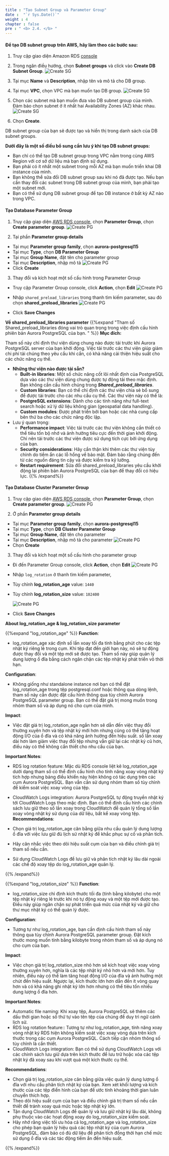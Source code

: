 ```yaml
---
title : "Tạo Subnet Group và Parameter Group"
date :  "`r Sys.Date()`" 
weight : 4
chapter : false
pre : " <b> 2.4. </b> "
---
```



#### Để tạo DB subnet group trên AWS, hãy làm theo các bước sau:

1. Truy cập giao diện Amazon RDS [console](https://console.aws.amazon.com/rds/)
2. Trong ngăn điều hướng, chọn **Subnet groups** và click vào **Create DB Subnet Group**.
    ![Create SG](/images/1/1.1/1.1.png)

3. Tại mục **Name** và **Description**, nhập tên và mô tả cho DB group.
4. Tại mục **VPC**, chọn VPC mà bạn muốn tạo DB group.
    ![Create SG](/images/1/1.1/1.2.png)

5. Chọn các subnet mà bạn muốn đưa vào DB subnet group của mình. Đảm bảo chọn subnet ở ít nhất hai Availability Zones (AZ) khác nhau.
    ![Create SG](/images/1/1.1/1.3.png)

6. Chọn **Create**.

DB subnet group của bạn sẽ được tạo và hiển thị trong danh sách của DB subnet groups.

**Dưới đây là một số điều bổ sung cần lưu ý khi tạo DB subnet groups:**
- Bạn chỉ có thể tạo DB subnet group trong VPC nằm trong cùng AWS Region với cơ sở dữ liệu mà bạn định sử dụng.
- Bạn phải có ít nhất một subnet trong mỗi AZ mà bạn muốn triển khai DB instance của mình.
- Bạn không thể sửa đổi DB subnet group sau khi nó đã được tạo. Nếu bạn cần thay đổi các subnet trong DB subnet group của mình, bạn phải tạo một subnet mới.
- Bạn có thể sử dụng DB subnet group để tạo DB instance ở bất kỳ AZ nào trong VPC.




#### Tạo Database Parameter Group 
1. Truy cập giap diện [AWS RDS console](https://us-east-1.console.aws.amazon.com/rds/home?region=us-east-1), chọn **Parameter Group**, chọn **Create parameter group**.
    ![Create PG](/images/1/1.1/00.png)

2. Tại phần **Parameter group details** 
- Tại mục **Parameter group family**, chọn **aurora-postgresql15**
- Tại mục **Type**, chọn **DB Parameter Group**
- Tại mục **Group Name**, đặt tên cho parameter group
- Tại mục **Description**, nhập mô tả
    ![Create PG](/images/1/1.1/0.3.png)
- Click **Create**

3. Thay đổi và kích hoạt một số cấu hình trong Parameter Group 
- Truy cập Parameter Group console, click **Action**, chọn **Edit**
    ![Create PG](/images/1/1.1/000.png)

- Nhập ``shared_preload_libraries`` trong thanh tìm  kiếm parameter, sau đó chọn **shared_preload_libraries**
    ![Create PG](/images/1/1.1/0.4.png)
- Click **Save Changes**

**Về shared_preload_libraries parameter**
{{%expand "Tham số Shared_preload_libraries đóng vai trò quan trọng trong việc định cấu hình phiên bản Aurora PostgreSQL của bạn. " %}}
**Mục đích:**

Tham số này chỉ định thư viện dùng chung nào được tải trước khi Aurora PostgreSQL server của bạn khởi động. Việc tải trước các thư viện giúp giảm chi phí tải chúng theo yêu cầu khi cần, có khả năng cải thiện hiệu suất cho các chức năng cụ thể.

- **Những thư viện nào được tải sẵn?**
    - **Built-in libraries**: Một số chức năng cốt lõi nhất định của PostgreSQL dựa vào các thư viện dùng chung được tự động tải theo mặc định. Bạn không cần cấu hình chúng trong ***Shared_preload_libraries***.
    - **Custom libraries**: Bạn có thể chỉ định các thư viện chia sẻ bổ sung để được tải trước cho các nhu cầu cụ thể. Các thư viện này có thể là:
    - **PostgreSQL extensions**: Dành cho các tính năng như full-text search hoặc xử lý dữ liệu không gian (geospatial data handling).
    - **Custom modules**: Được phát triển bởi bạn hoặc các nhà cung cấp bên thứ ba cho các chức năng độc lập.
- Lưu ý quan trọng:
    - **Performance impact**: Việc tải trước các thư viện không cần thiết có thể tiêu tốn bộ nhớ và ảnh hưởng tiêu cực đến thời gian khởi động. Chỉ nên tải trước các thư viện được sử dụng tích cực bởi ứng dụng của bạn.
    - **Security considerations**: Hãy cẩn thận khi thêm các thư viện tùy chỉnh do tiềm ẩn các lỗ hổng về bảo mật. Đảm bảo rằng chúng đến từ các nguồn đáng tin cậy và được kiểm tra kỹ lưỡng.
    - **Restart requirement**: Sửa đổi shared_preload_libraries yêu cầu khởi động lại phiên bản Aurora PostgreSQL của bạn để thay đổi có hiệu lực.
{{% /expand%}}


#### Tạo Database Cluster Parameter Group 
1. Truy cập giao diện [AWS RDS console](https://us-east-1.console.aws.amazon.com/rds/home?region=us-east-1), chọn **Parameter Group**, chọn **Create parameter group**.
    ![Create PG](/images/1/1.1/00.png)

2. Ở phần **Parameter group details**
- Tại mục **Parameter group family**, chọn **aurora-postgresql15**
- Tại mục **Type**, chọn **DB Cluster Parameter Group**
- Tại mục **Group Name**, đặt tên cho parameter
- Tại mục **Description**, nhập mô tả cho parameter
    ![Create PG](/images/1/1.1/0.png)
- Chọn **Create**
3. Thay đổi và kích hoạt một số cấu hình cho parameter group
- Đi đến Parameter Group console, click **Action**, chọn **Edit**
    ![Create PG](/images/1/1.1/0001.png)

- Nhập ``log_rotation`` ở thanh tìm kiếm parameter, 
- Tùy chỉnh **log_rotation_age** value: ``1440``
- Tùy chỉnh **log_rotation_size** value: ``102400``

    ![Create PG](/images/1/1.1/0.2.png)
- Click **Save Changes**

**About log_rotation_age & log_rotation_size parameter**

{{%expand "log_rotation_age" %}}
**Function**:

- log_rotation_age xác định số lần xoay tối đa tính bằng phút cho các tệp nhật ký riêng lẻ trong cụm. Khi tệp đạt đến giới hạn này, nó sẽ tự động được thay đổi và một tệp mới sẽ được tạo. Tham số này giúp quản lý dung lượng ổ đĩa bằng cách ngăn chặn các tệp nhật ký phát triển vô thời hạn.

**Configuration**:

- Không giống như standalone instance nơi bạn có thể đặt log_rotation_age trong tệp postgresql.conf hoặc thông qua dòng lệnh, tham số này cần được đặt cấu hình thông qua tùy chỉnh Aurora PostgreSQL parameter group. Bạn có thể đặt giá trị mong muốn trong nhóm tham số và áp dụng nó cho cụm của mình.

**Impact**:

- Việc đặt giá trị log_rotation_age ngắn hơn sẽ dẫn đến việc thay đổi thường xuyên hơn và tệp nhật ký mới hơn nhưng cũng có thể tăng hoạt động I/O của ổ đĩa và có khả năng ảnh hưởng đến hiệu suất. số lần xoay dài hơn làm giảm việc thay đổi tệp nhưng vẫn giữ lại các nhật ký cũ hơn, điều này có thể không cần thiết cho nhu cầu của bạn.

**Important Notes**:

- RDS log rotation feature: Mặc dù RDS console liệt kê log_rotation_age dưới dạng tham số có thể định cấu hình cho tính năng xoay vòng nhật ký tích hợp nhưng bảng điều khiển này hiện không có tác dụng trên các cụm Aurora PostgreSQL. Bạn vẫn cần sử dụng nhóm tham số tùy chỉnh để kiểm soát việc xoay vòng của tệp.
- CloudWatch Logs integration: Aurora PostgreSQL tự động truyền nhật ký tới CloudWatch Logs theo mặc định. Bạn có thể định cấu hình các chính sách lưu giữ theo số lần xoay trong CloudWatch để quản lý tổng số lần xoay vòng nhật ký sử dụng của dữ liệu, bất kể xoay vòng tệp.
**Recommendations**:

- Chọn giá trị log_rotation_age cân bằng giữa nhu cầu quản lý dung lượng ổ đĩa với việc lưu giữ đủ lịch sử nhật ký để khắc phục sự cố và phân tích.
- Hãy cân nhắc việc theo dõi hiệu suất cụm của bạn và điều chỉnh giá trị tham số nếu cần.
- Sử dụng CloudWatch Logs để lưu giữ và phân tích nhật ký lâu dài ngoài các chế độ xoay tệp do log_rotation_age quản lý.

{{% /expand%}}

{{%expand "log_rotation_size" %}}
**Function**:

- log_rotation_size chỉ định kích thước tối đa (tính bằng kilobyte) cho một tệp nhật ký riêng lẻ trước khi nó tự động xoay và một tệp mới được tạo. Điều này giúp ngăn chặn sự phát triển quá mức của nhật ký và giữ cho thư mục nhật ký có thể quản lý được.

**Configuration**:

- Tương tự như log_rotation_age, bạn cần định cấu hình tham số này thông qua tùy chỉnh Aurora PostgreSQL parameter group. Đặt kích thước mong muốn tính bằng kilobyte trong nhóm tham số và áp dụng nó cho cụm của bạn.

**Impact**:

- Việc chọn giá trị log_rotation_size nhỏ hơn sẽ kích hoạt việc xoay vòng thường xuyên hơn, nghĩa là các tệp nhật ký nhỏ hơn và mới hơn. Tuy nhiên, điều này có thể làm tăng hoạt động I/O của đĩa và ảnh hưởng một chút đến hiệu suất. Ngược lại, kích thước lớn hơn dẫn đến ít vòng quay hơn và có khả năng ghi nhật ký lớn hơn nhưng có thể tiêu tốn nhiều dung lượng ổ đĩa hơn.

**Important Notes**:

- Automatic file naming: Khi xoay tệp, Aurora PostgreSQL sẽ thêm các dấu thời gian hoặc số thứ tự vào tên tệp của chúng để duy trì ngữ cảnh lịch sử.
- RDS log rotation feature:: Tương tự như log_rotation_age, tính năng xoay vòng nhật ký RDS hiện không kiểm soát việc xoay vòng dựa trên kích thước trong các cụm Aurora PostgreSQL. Cách tiếp cận nhóm thông số tùy chỉnh là cần thiết.
- CloudWatch Logs integration: Bạn có thể sử dụng CloudWatch Logs với các chính sách lưu giữ dựa trên kích thước để lưu trữ hoặc xóa các tệp nhật ký đã xoay sau khi vượt quá một kích thước cụ thể.

**Recommendations**:

- Chọn giá trị log_rotation_size cân bằng giữa việc quản lý dung lượng ổ đĩa với nhu cầu phân tích nhật ký của bạn. Xem xét khối lượng và kích thước của các tệp điển hình của bạn để ước tính khoảng thời gian luân chuyển thích hợp.
- Theo dõi hiệu suất cụm của bạn và điều chỉnh giá trị tham số nếu cần thiết để tránh xoay quá mức hoặc tệp nhật ký lớn.
- Tận dụng CloudWatch Logs để quản lý và lưu giữ nhật ký lâu dài, không phụ thuộc vào các hoạt động xoay do log_rotation_size kiểm soát.
- Hãy nhớ rằng việc tối ưu hóa cả log_rotation_age và log_rotation_size cho phép bạn quản lý hiệu quả các tệp nhật ký của cụm Aurora PostgreSQL, đảm bảo có đủ dữ liệu để phân tích đồng thời hạn chế mức sử dụng ổ đĩa và các tác động tiềm ẩn đến hiệu suất.

{{% /expand%}}


